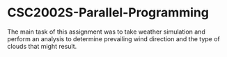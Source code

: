 # CSC2002S-Parallel-Programming
The main task of this assignment was to take weather simulation and perform an analysis to determine prevailing wind direction and the type of clouds that might result.
